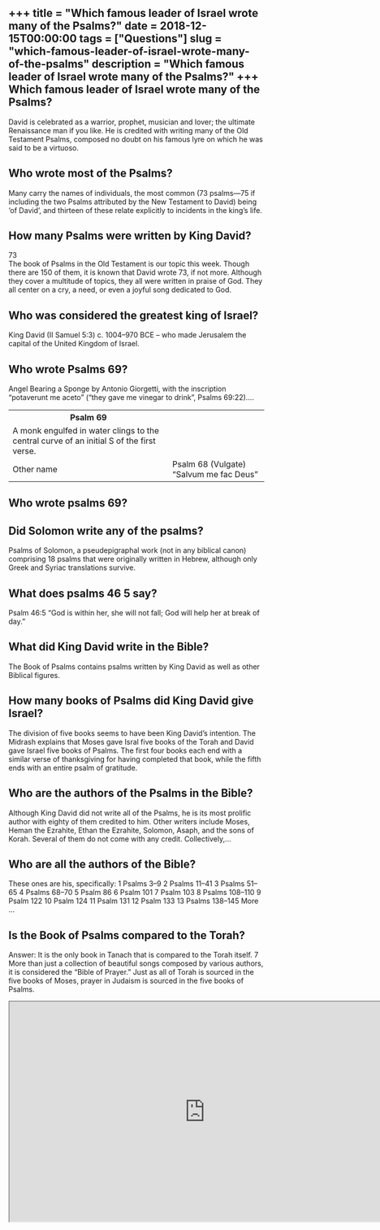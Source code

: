 +++
title = "Which famous leader of Israel wrote many of the Psalms?"
date = 2018-12-15T00:00:00
tags = ["Questions"]
slug = "which-famous-leader-of-israel-wrote-many-of-the-psalms"
description = "Which famous leader of Israel wrote many of the Psalms?"
+++
Which famous leader of Israel wrote many of the Psalms?
-------------------------------------------------------

David is celebrated as a warrior, prophet, musician and lover; the ultimate Renaissance man if you like. He is credited with writing many of the Old Testament Psalms, composed no doubt on his famous lyre on which he was said to be a virtuoso.

Who wrote most of the Psalms?
-----------------------------

Many carry the names of individuals, the most common (73 psalms—75 if including the two Psalms attributed by the New Testament to David) being ‘of David’, and thirteen of these relate explicitly to incidents in the king’s life.

How many Psalms were written by King David?
-------------------------------------------

73  
The book of Psalms in the Old Testament is our topic this week. Though there are 150 of them, it is known that David wrote 73, if not more. Although they cover a multitude of topics, they all were written in praise of God. They all center on a cry, a need, or even a joyful song dedicated to God.

Who was considered the greatest king of Israel?
-----------------------------------------------

King David (II Samuel 5:3) c. 1004–970 BCE – who made Jerusalem the capital of the United Kingdom of Israel.

Who wrote Psalms 69?
--------------------

Angel Bearing a Sponge by Antonio Giorgetti, with the inscription “potaverunt me aceto” (“they gave me vinegar to drink”, Psalms 69:22)….

<table><tr><th>Psalm 69</th></tr><tr><td>A monk engulfed in water clings to the central curve of an initial S of the first verse.</td></tr><tr><td>Other name</td><td>Psalm 68 (Vulgate) “Salvum me fac Deus”</td></tr></table>

Who wrote psalms 69?
--------------------

Did Solomon write any of the psalms?
------------------------------------

Psalms of Solomon, a pseudepigraphal work (not in any biblical canon) comprising 18 psalms that were originally written in Hebrew, although only Greek and Syriac translations survive.

What does psalms 46 5 say?
--------------------------

Psalm 46:5 “God is within her, she will not fall; God will help her at break of day.”

What did King David write in the Bible?
---------------------------------------

The Book of Psalms contains psalms written by King David as well as other Biblical figures.

How many books of Psalms did King David give Israel?
----------------------------------------------------

The division of five books seems to have been King David’s intention. The Midrash explains that Moses gave Isral five books of the Torah and David gave Israel five books of Psalms. The first four books each end with a similar verse of thanksgiving for having completed that book, while the fifth ends with an entire psalm of gratitude.

Who are the authors of the Psalms in the Bible?
-----------------------------------------------

Although King David did not write all of the Psalms, he is its most prolific author with eighty of them credited to him. Other writers include Moses, Heman the Ezrahite, Ethan the Ezrahite, Solomon, Asaph, and the sons of Korah. Several of them do not come with any credit. Collectively,…

Who are all the authors of the Bible?
-------------------------------------

 These ones are his, specifically: 1 Psalms 3–9 2 Psalms 11–41 3 Psalms 51–65 4 Psalms 68–70 5 Psalm 86 6 Psalm 101 7 Psalm 103 8 Psalms 108–110 9 Psalm 122 10 Psalm 124 11 Psalm 131 12 Psalm 133 13 Psalms 138–145 More …

Is the Book of Psalms compared to the Torah?
--------------------------------------------

Answer: It is the only book in Tanach that is compared to the Torah itself. 7 More than just a collection of beautiful songs composed by various authors, it is considered the “Bible of Prayer.” Just as all of Torah is sourced in the five books of Moses, prayer in Judaism is sourced in the five books of Psalms.

<iframe allow="accelerometer; autoplay; clipboard-write; encrypted-media; gyroscope; picture-in-picture" allowfullscreen="" class="__youtube_prefs__  epyt-is-override  no-lazyload" data-no-lazy="1" data-origheight="433" data-origwidth="770" data-skipgform_ajax_framebjll="" height="433" id="_ytid_21206" loading="lazy" src="https://www.youtube.com/embed/j9phNEaPrv8?enablejsapi=1&autoplay=0&cc_load_policy=0&cc_lang_pref=&iv_load_policy=1&loop=0&modestbranding=0&rel=1&fs=1&playsinline=0&autohide=2&theme=dark&color=red&controls=1&" title="YouTube player" width="770"></iframe>